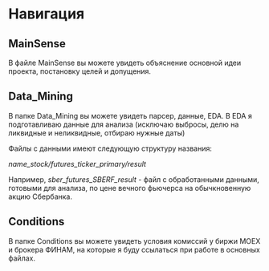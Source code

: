 # Навигация 

## MainSense
В файле MainSense вы можете увидеть объяснение основной идеи проекта, постановку целей и допущения.

## Data_Mining
В папке Data_Mining вы можете увидеть парсер, данные, EDA. В EDA я подготавливаю данные для анализа (исключаю выбросы, делю на ликвидные и неликвидные, отбираю нужные даты)

Файлы с данными имеют следующую структуру названия:

*name_stock/futures_ticker_primary/result*

Например, *sber_futures_SBERF_result* - файл с обработанными данными, готовыми для анализа, по цене вечного фьючерса на обычкновенную акцию Сбербанка. 

## Conditions
В папке Conditions вы можете увидеть условия комиссий у биржи MOEX и брокера ФИНАМ, на которые я буду ссылаться при работе в основных файлах.

